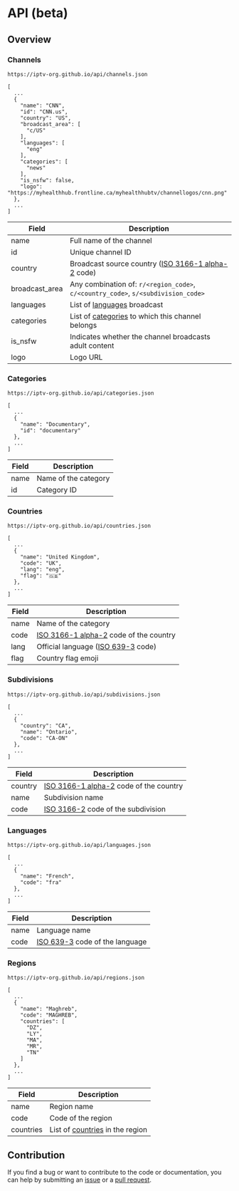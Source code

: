 # API (beta)

## Overview

### Channels

```
https://iptv-org.github.io/api/channels.json
```

```
[
  ...
  {
    "name": "CNN",
    "id": "CNN.us",
    "country": "US",
    "broadcast_area": [
      "c/US"
    ],
    "languages": [
      "eng"
    ],
    "categories": [
      "news"
    ],
    "is_nsfw": false,
    "logo": "https://myhealthhub.frontline.ca/myhealthhubtv/channellogos/cnn.png"
  },
  ...
]
```

| Field          | Description                                                                                            |
| -------------- | ------------------------------------------------------------------------------------------------------ |
| name           | Full name of the channel                                                                               |
| id             | Unique channel ID                                                                                      |
| country        | Broadcast source country ([ISO 3166-1 alpha-2](https://en.wikipedia.org/wiki/ISO_3166-1_alpha-2) code) |
| broadcast_area | Any combination of: `r/<region_code>`, `c/<country_code>`, `s/<subdivision_code>`                      |
| languages      | List of [languages](#languages) broadcast                                                              |
| categories     | List of [categories](#categories) to which this channel belongs                                        |
| is_nsfw        | Indicates whether the channel broadcasts adult content                                                 |
| logo           | Logo URL                                                                                               |

### Categories

```
https://iptv-org.github.io/api/categories.json
```

```
[
  ...
  {
    "name": "Documentary",
    "id": "documentary"
  },
  ...
]
```

| Field | Description          |
| ----- | -------------------- |
| name  | Name of the category |
| id    | Category ID          |

### Countries

```
https://iptv-org.github.io/api/countries.json
```

```
[
  ...
  {
    "name": "United Kingdom",
    "code": "UK",
    "lang": "eng",
    "flag": "🇬🇧"
  },
  ...
]
```

| Field | Description                                                                                |
| ----- | ------------------------------------------------------------------------------------------ |
| name  | Name of the category                                                                       |
| code  | [ISO 3166-1 alpha-2](https://en.wikipedia.org/wiki/ISO_3166-1_alpha-2) code of the country |
| lang  | Official language ([ISO 639-3](https://en.wikipedia.org/wiki/ISO_639-3) code)              |
| flag  | Country flag emoji                                                                         |

### Subdivisions

```
https://iptv-org.github.io/api/subdivisions.json
```

```
[
  ...
  {
    "country": "CA",
    "name": "Ontario",
    "code": "CA-ON"
  },
  ...
]
```

| Field   | Description                                                                                |
| ------- | ------------------------------------------------------------------------------------------ |
| country | [ISO 3166-1 alpha-2](https://en.wikipedia.org/wiki/ISO_3166-1_alpha-2) code of the country |
| name    | Subdivision name                                                                           |
| code    | [ISO 3166-2](https://en.wikipedia.org/wiki/ISO_3166-1_alpha-2) code of the subdivision     |

### Languages

```
https://iptv-org.github.io/api/languages.json
```

```
[
  ...
  {
    "name": "French",
    "code": "fra"
  },
  ...
]
```

| Field | Description                                                               |
| ----- | ------------------------------------------------------------------------- |
| name  | Language name                                                             |
| code  | [ISO 639-3](https://en.wikipedia.org/wiki/ISO_639-3) code of the language |

### Regions

```
https://iptv-org.github.io/api/regions.json
```

```
[
  ...
  {
    "name": "Maghreb",
    "code": "MAGHREB",
    "countries": [
      "DZ",
      "LY",
      "MA",
      "MR",
      "TN"
    ]
  },
  ...
]
```

| Field     | Description                                   |
| --------- | --------------------------------------------- |
| name      | Region name                                   |
| code      | Code of the region                            |
| countries | List of [countries](#countries) in the region |

## Contribution

If you find a bug or want to contribute to the code or documentation, you can help by submitting an [issue](https://github.com/iptv-org/api/issues) or a [pull request](https://github.com/iptv-org/api/pulls).
